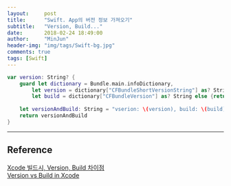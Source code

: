 ```yaml
---
layout:     post
title:      "Swift. App의 버전 정보 가져오기"
subtitle:   "Version, Build..."
date:       2018-02-24 18:49:00
author:     "MinJun"
header-img: "img/tags/Swift-bg.jpg"
comments: true 
tags: [Swift]
---
```


```swift
var version: String? {
    guard let dictionary = Bundle.main.infoDictionary,
        let version = dictionary["CFBundleShortVersionString"] as? String,
        let build = dictionary["CFBundleVersion"] as? String else {return nil}
    
    let versionAndBuild: String = "vserion: \(version), build: \(build)"
    return versionAndBuild
}
```

---

## Reference 

[Xcode 빌드시, Version, Build 차이점](https://blogappdev.wordpress.com/2012/08/29/xcode%EB%B9%8C%EB%93%9C%EC%8B%9C-version%EA%B3%BC-build%EC%9D%98-%EC%B0%A8%EC%9D%B4%EC%A0%90/) <br>
[Version vs Build in Xcode](https://stackoverflow.com/questions/6851660/version-vs-build-in-xcode)
